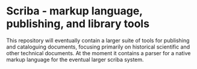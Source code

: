 # Scriba - markup language, publishing, and library tools

This repository will eventually contain a larger suite of tools for publishing
and cataloguing documents, focusing primarily on historical scientific and other
technical documents. At the moment it contains a parser for a native markup
language for the eventual larger scriba system.
